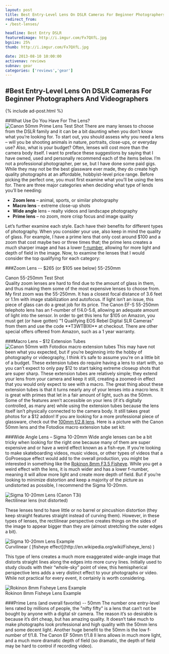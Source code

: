 ```yaml
---
layout: post
title: Best Entry-Level Lens On DSLR Cameras For Beginner Photographers And Videographers
redirect_from:
- /best-lenses/

headline: Best Entry DSLR
featuredimage: http://i.imgur.com/Fx7QXfL.jpg
bgsize: 25%
thumb: http://i.imgur.com/Fx7QXfL.jpg

date: 2013-08-10 10:00:00
activenav: reviews
subnav: gear
categories: ['reviews','gear']
---
```

#Best Entry-Level Lens On DSLR Cameras For Beginner Photographers And Videographers
---

{% include ad-post.html %}

##What Use Do You Have For The Lens?
<img src="http://i.imgur.com/gFgiWlS.jpg" alt="Canon 50mm Prime Lens Test Shot" class="thumbnail pull-right thumb">
There are many lenses to choose from the DSLR family and it can be a bit daunting when you don’t know what you’re looking for. To start out, you should assess why you need a lens – will you be shooting animals in nature, portraits, close-ups, or everyday use? Also, what is your budget? Often, lenses will cost more than the camera body itself. I want to preface these suggestions by saying that I have owned, used and personally recommend each of the items below. I’m not a professional photographer, per se, but I have done some paid gigs. While they may not be the best glassware ever made, they do create high quality photographs at an affordable, hobbyist-level price range. Before picking the perfect one, you must first examine what you’ll be using the lens for. There are three major categories when deciding what type of lends you’ll be needing:

* **Zoom lens** – animal, sports, or similar photography
* **Macro lens** – extreme close-up shots
* **Wide angle** lens – realty videos and landscape photography
* **Prime lens** – no zoom, more crisp focus and image quality

Let’s further examine each style. Each have their benefits for different types of photography. When you consider your use, also keep in mind the quality of glass. For example, I have a prime lens that only cost around $100 and a zoom that cost maybe two or three times that; the prime lens creates a *much* sharper image and has a lower [f-number](https://en.wikipedia.org/wiki/F-number), allowing for more light and depth of field in the image. Now, to examine the lenses that I would consider the top qualifying for each category:

###Zoom Lens -- $265 (or $105 see below) 55-250mm
<div class="thumbnail thumb-med pull-left">
	<img src="http://i.imgur.com/IWuB3UY.jpg" alt="">
	<div class="caption">
		Canon 55-250mm Test Shot
	</div>
</div>
Quality zoom lenses are hard to find due to the amount of glass in them, and thus making them some of the most expensive lenses to choose from. My first zoom was the 55-250mm. It has a closest focal distance of 3.6 feet or 1.1m with image stabilization and autofocus. If light isn’t an issue, this piece of glass can do a great job for its price. The Canon EF-S 55-250mm telephoto lens has an f-number of f/4.0-5.6, allowing an adequate amount of light into the sensor. In order to get this lens for $105 on Amazon, you must get (or have gotten) "1 Qualifying EOS Rebel Digital SLR Cameras” from them and use the code **T3WTBIXI** at checkout. There are other special offers offered from Amazon, such as a 1 year warranty.

<div class="clearfix"></div>

###Macro Lens – $12 Extension Tubes
<img src="http://i.imgur.com/McE18am.jpg" alt="Canon 50mm with Fotodiox macro extension tubes" class="pull-right thumbnail thumb">
This may have not been what you expected, but if you’re beginning into the hobby of photography or videography, I think it’s safe to assume you’re on a little bit of a budget. These extension tubes do require having a lens to start with, so you can’t expect to only pay $12 to start taking extreme closeup shots that are super sharp. These extension tubes are relatively simple; they extend your lens from your camera and keep it still, creating a zoomed-in effect that you would only expect to see with a macro. The great thing about these extension tubes is that it turns nearly any of your lenses into a macro lens. It is great with primes that let in a fair amount of light, such as the 50mm. Some of the features aren’t accessible on your lens (if it’s digitally controlled, as many are) while using the extension tubes because the lens itself isn’t physically connected to the camera body. It still takes great photos for a $12 addon! If you are looking for a more professional piece of glassware, check out the [100mm f/2.8 lens](http://goo.gl/nQwKnX). Here is a picture with the Canon 50mm lens and the Fotodiox macro extension tube set kit:

###Wide Angle Lens – Sigma 10-20mm
Wide angle lenses can be a bit tricky when looking for the right one because many of them are super expensive and or have a weird effect known as a fish-eye. If you’re looking to make skateboarding videos, music videos, or other types of videos that a GoProesque effect would add to the overall production, you might be interested in something like the [Rokinon 8mm F3.5 Fisheye](http://goo.gl/LA6t1R). While you get a weird effect with the lens, it is much wider and has a lower f-number, meaning it will allow more light and create more depth of field. But if you’re looking to minimize distortion and keep a majority of the picture as undistorted as possible, I recommend the Sigma 10-20mm.

<div class="thumbnail thumb-large">
	<img src="http://i.imgur.com/OusLEXG.jpg" alt="Sigma 10-20mm Lens (Canon T3i)">
	<div class="caption">
		Rectilinear lens (not distorted)
	</div>
</div>

These lenses tend to have little or no barrel or pincushion distortion (they keep straight features straight instead of curving them). However, in these types of lenses, the rectilinear perspective creates things on the sides of the image to appear bigger than they are (almost stretching the outer edges a bit).

<div class="thumbnail thumb-large">
	<img src="http://i.imgur.com/FOWJOvU.jpg" alt="Sigma 10-20mm Lens Example">
	<div class="caption">
		Curvilinear ( [fisheye effect](http://en.wikipedia.org/wiki/Fisheye_lens) )
	</div>
</div>

This type of lens creates a much more exaggerated wide-angle image that distorts straight lines along the edges into more curvy lines. Initially used to study clouds with their “whole-sky” point of view, this hemispherical perspective lens adds a very distinct effect to your photographs or video. While not practical for every event, it certainly is worth considering.

<div class="thumbnail thumb-large">
	<img src="http://i.imgur.com/74GFMe0.jpg" alt="Rokinon 8mm Fisheye Lens Example">
	<div class="caption">
		Rokinon 8mm Fisheye Lens Example
	</div>
</div>

###Prime Lens (and overall favorite) -- 50mm
The number one entry-level lens rated by millions of people, the "nifty fifty" is a lens that can’t not be bought by anyone with a digital slr camera. The reason it’s so desirable is because it’s dirt cheap, but has amazing quality. It doesn’t take much to make photographs look professional and high quality with the 50mm lens and some decent light. Another huge benefit to the 50mm is the low f-number of f/1.8. The Canon EF 50mm f/1.8 II lens allows in much more light, and a much more dramatic depth of field (so dramatic, the depth of field may be hard to control if recording video).